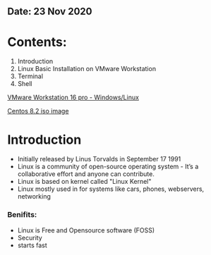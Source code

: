 ## Date: 23 Nov 2020

# Contents:

1. Introduction
2. Linux Basic Installation on VMware Workstation
3. Terminal
4. Shell

[VMware Workstation 16 pro - Windows/Linux](https://www.vmware.com/products/workstation-pro/workstation-pro-evaluation.html)

[Centos 8.2 iso image](http://centos.excellmedia.net/8.2.2004/isos/x86_64/CentOS-8.2.2004-x86_64-dvd1.iso)

# Introduction
- Initially released by Linus Torvalds in September 17 1991
- Linux is a community of open-source operating system - It’s a collaborative effort and anyone can contribute.
- Linux is based on kernel called "Linux Kernel"
- Linux mostly used in for systems like cars, phones, webservers, networking

### Benifits:
- Linux is Free and Opensource software (FOSS)
- Security
- starts fast
